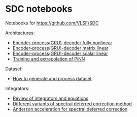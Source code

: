 # SDC notebooks
Notebooks for https://github.com/VLSF/SDC

Architectures:
+ [Encoder-process(GRU)-decoder fully nonlinear](https://github.com/VLSF/SDC_notebooks/blob/main/architectures/Venkataraman%20Amos%20model.ipynb)
+ [Encoder-process(GRU)-decoder matrix linear](https://github.com/VLSF/SDC_notebooks/blob/main/architectures/Consistent%20Matrix%20Model.ipynb)
+ [Encoder-process(GRU)-decoder scalar linear](https://github.com/VLSF/SDC_notebooks/blob/main/architectures/Consistent%20scalar%20model.ipynb)
+ [Training and extrapolation of PiNN](https://github.com/VLSF/SDC_notebooks/blob/main/architectures/vanilla%20PiNN.ipynb)

Dataset:
+ [How to generate and process dataset](https://github.com/VLSF/SDC_notebooks/blob/main/datasets/Dataset%20generation.ipynb)

Integrators:
+ [Review of integrators and equations](https://github.com/VLSF/SDC_notebooks/blob/main/integrators/ODEs%20and%20integrators.ipynb)
+ [Different variants of spectral deferred correction method](https://github.com/VLSF/SDC_notebooks/blob/main/integrators/Spectral%20Deferred%20Correction.ipynb)
+ [Anderson acceleration for spectral deferred correction](https://github.com/VLSF/SDC_notebooks/blob/main/integrators/Anderson%20Acceleration.ipynb)

